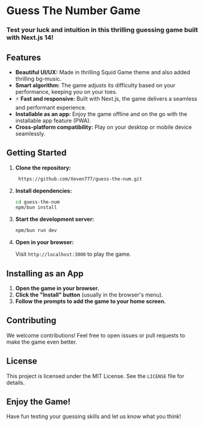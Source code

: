 # Guess The Number Game

### Test your luck and intuition in this thrilling guessing game built with Next.js 14!

## Features

-  **Beautiful UI/UX:** Made in thrilling Squid Game theme and also added thrilling bg-music.
-  **Smart algorithm:** The game adjusts its difficulty based on your performance, keeping you on your toes.
- ⚡ **Fast and responsive:** Built with Next.js, the game delivers a seamless and performant experience.
-  **Installable as an app:** Enjoy the game offline and on the go with the installable app feature (PWA).
-  **Cross-platform compatibility:** Play on your desktop or mobile device seamlessly.

## Getting Started

1. **Clone the repository:**

   ```bash
    https://github.com/Xeven777/guess-the-num.git
   ```

2. **Install dependencies:**

   ```bash
   cd guess-the-num
   npm/bun install
   ```

3. **Start the development server:**

   ```bash
   npm/bun run dev
   ```

4. **Open in your browser:**

   Visit `http://localhost:3000` to play the game.

## Installing as an App

1. **Open the game in your browser.**
2. **Click the "Install" button** (usually in the browser's menu).
3. **Follow the prompts to add the game to your home screen.**

## Contributing

We welcome contributions! Feel free to open issues or pull requests to make the game even better.

## License

This project is licensed under the MIT License. See the `LICENSE` file for details.

## Enjoy the Game!

Have fun testing your guessing skills and let us know what you think! 
